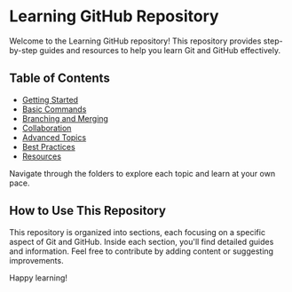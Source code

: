 # Learning GitHub Repository

Welcome to the Learning GitHub repository! This repository provides step-by-step guides and resources to help you learn Git and GitHub effectively.

## Table of Contents

- [Getting Started](01_getting_started/)
- [Basic Commands](02_basic_commands/)
- [Branching and Merging](03_branching_and_merging/)
- [Collaboration](04_collaboration/)
- [Advanced Topics](05_advanced_topics/)
- [Best Practices](06_best_practices/)
- [Resources](07_resources/)

Navigate through the folders to explore each topic and learn at your own pace.

## How to Use This Repository

This repository is organized into sections, each focusing on a specific aspect of Git and GitHub. Inside each section, you'll find detailed guides and information. Feel free to contribute by adding content or suggesting improvements.

Happy learning!
